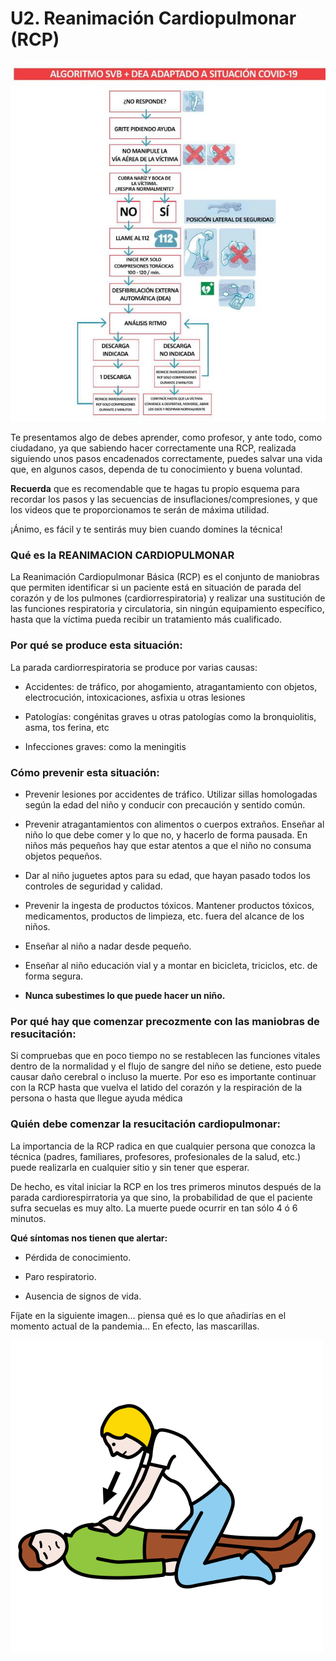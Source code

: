 # U2. Reanimación Cardiopulmonar (RCP)


![Fig.2.2. Algoritmo SVB+DEA adaptado a COVID-19. Plan Nacional RCP. SEMICYUC. Licencia CC BY-NC-SA](img/M2_Figura_2.2.jpg)

Te presentamos algo de debes aprender, como profesor, y ante todo, como ciudadano, ya que sabiendo hacer correctamente una RCP, realizada siguiendo unos pasos encadenados correctamente, puedes salvar una vida que, en algunos casos, dependa de tu conocimiento y buena voluntad.

**Recuerda** que es recomendable que te hagas tu propio esquema para recordar los pasos y las secuencias de insuflaciones/compresiones, y que los videos que te proporcionamos te serán de máxima utilidad.

¡Ánimo, es fácil y te sentirás muy bien cuando domines la técnica!

### **Qué es la REANIMACION CARDIOPULMONAR**

La Reanimación Cardiopulmonar Básica (RCP) es el conjunto de maniobras que permiten identificar si un paciente está en situación de parada del corazón y de los pulmones (cardiorrespiratoria) y realizar una sustitución de las funciones respiratoria y circulatoria, sin ningún equipamiento específico, hasta que la víctima pueda recibir un tratamiento más cualificado.

### **Por qué se produce esta situación:**

La parada cardiorrespiratoria se produce por varias causas:

*   Accidentes: de tráfico, por ahogamiento, atragantamiento con objetos, electrocución, intoxicaciones, asfixia u otras lesiones
    
*   Patologías: congénitas graves u otras patologías como la bronquiolitis, asma, tos ferina, etc
    
*   Infecciones graves: como la meningitis
    

### **Cómo prevenir esta situación:**

*   Prevenir lesiones por accidentes de tráfico. Utilizar sillas homologadas según la edad del niño y conducir con precaución y sentido común.
    
*   Prevenir atragantamientos con alimentos o cuerpos extraños. Enseñar al niño lo que debe comer y lo que no, y hacerlo de forma pausada. En niños más pequeños hay que estar atentos a que el niño no consuma objetos pequeños.
    
*   Dar al niño juguetes aptos para su edad, que hayan pasado todos los controles de seguridad y calidad.
    
*   Prevenir la ingesta de productos tóxicos. Mantener productos tóxicos, medicamentos, productos de limpieza, etc. fuera del alcance de los niños.
    
*   Enseñar al niño a nadar desde pequeño.
    
*   Enseñar al niño educación vial y a montar en bicicleta, triciclos, etc. de forma segura.
    
*   **Nunca subestimes lo que puede hacer un niño.**
    

### **Por qué hay que comenzar precozmente con las maniobras de resucitación:**

Si compruebas que en poco tiempo no se restablecen las funciones vitales dentro de la normalidad y el flujo de sangre del niño se detiene, esto puede causar daño cerebral o incluso la muerte. Por eso es importante continuar con la RCP hasta que vuelva el latido del corazón y la respiración de la persona o hasta que llegue ayuda médica

### **Quién debe comenzar la resucitación cardiopulmonar:**

La importancia de la RCP radica en que cualquier persona que conozca la técnica (padres, familiares, profesores, profesionales de la salud, etc.) puede realizarla en cualquier sitio y sin tener que esperar.

De hecho, es vital iniciar la RCP en los tres primeros minutos después de la parada cardiorespirratoria ya que sino, la probabilidad de que el paciente sufra secuelas es muy alto. La muerte puede ocurrir en tan sólo 4 ó 6 minutos.

**Qué síntomas nos tienen que alertar:**

*   Pérdida de conocimiento.
    
*   Paro respiratorio.
    
*   Ausencia de signos de vida.
    

Fíjate en la siguiente imagen… piensa qué es lo que añadirías en el momento actual de la pandemia… En efecto, las mascarillas.

![Fig.2.3. Reanimar. Sergio Palao. ARASAAC. Licencia CC BY-NC-SA](img/reanimar.png)
